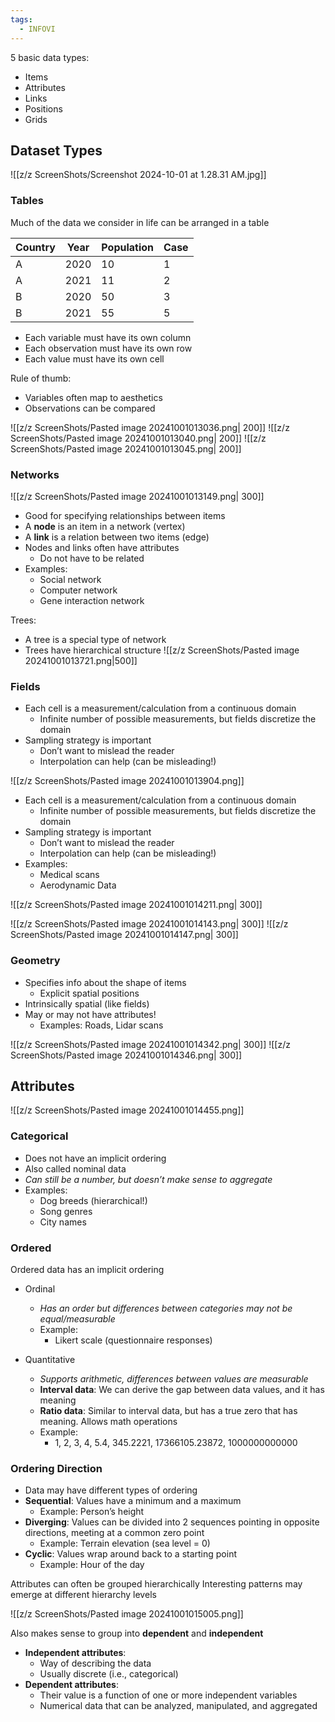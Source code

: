 ```yaml
---
tags:
  - INFOVI
---
```

5 basic data types:

- Items
- Attributes
- Links
- Positions
- Grids

## Dataset Types

![[z/z ScreenShots/Screenshot 2024-10-01 at 1.28.31 AM.jpg]]

### Tables

Much of the data we consider in life can be arranged in a table

| Country | Year | Population | Case |
| ------- | ---- | ---------- | ---- |
| A       | 2020 | 10         | 1    |
| A       | 2021 | 11         | 2    |
| B       | 2020 | 50         | 3    |
| B       | 2021 | 55         | 5    |
- Each variable must have its own column
- Each observation must have its own row
- Each value must have its own cell

Rule of thumb:
- Variables often map to aesthetics
- Observations can be compared

![[z/z ScreenShots/Pasted image 20241001013036.png| 200]] ![[z/z ScreenShots/Pasted image 20241001013040.png| 200]] ![[z/z ScreenShots/Pasted image 20241001013045.png| 200]] 

### Networks

![[z/z ScreenShots/Pasted image 20241001013149.png| 300]]

- Good for specifying relationships between items
- A **node** is an item in a network (vertex)
- A **link** is a relation between two items (edge)
- Nodes and links often have attributes
	- Do not have to be related
- Examples:
	- Social network
	- Computer network
	- Gene interaction network

Trees:
- A tree is a special type of network
- Trees have hierarchical structure
![[z/z ScreenShots/Pasted image 20241001013721.png|500]]

### Fields

- Each cell is a measurement/calculation from a continuous domain
	- Infinite number of possible measurements, but fields discretize the domain
- Sampling strategy is important
	- Don’t want to mislead the reader
	- Interpolation can help (can be misleading!)

![[z/z ScreenShots/Pasted image 20241001013904.png]]

- Each cell is a measurement/calculation from a continuous domain
	- Infinite number of possible measurements, but fields discretize the domain
- Sampling strategy is important
	- Don’t want to mislead the reader
	- Interpolation can help (can be misleading!)
- Examples:
	- Medical scans
	- Aerodynamic Data

![[z/z ScreenShots/Pasted image 20241001014211.png| 300]]

![[z/z ScreenShots/Pasted image 20241001014143.png| 300]] ![[z/z ScreenShots/Pasted image 20241001014147.png| 300]]


### Geometry

- Specifies info about the shape of items
	- Explicit spatial positions
- Intrinsically spatial (like fields)
- May or may not have attributes!
	- Examples: Roads, Lidar scans

![[z/z ScreenShots/Pasted image 20241001014342.png| 300]] ![[z/z ScreenShots/Pasted image 20241001014346.png| 300]]

## Attributes

![[z/z ScreenShots/Pasted image 20241001014455.png]]

### Categorical

- Does not have an implicit ordering
- Also called nominal data
- *Can still be a number, but doesn’t make sense to aggregate*
- Examples:
	- Dog breeds (hierarchical!)
	- Song genres
	- City names

### Ordered 

Ordered data has an implicit ordering

- Ordinal
	- *Has an order but differences between categories may not be equal/measurable*
	- Example: 
		- Likert scale (questionnaire responses)

- Quantitative
	- *Supports arithmetic, differences between values are measurable*
	- **Interval data**: We can derive the gap between data values, and it has meaning
	- **Ratio data**: Similar to interval data, but has a true zero that has meaning. Allows math operations
	- Example:
		- 1, 2, 3, 4, 5.4, 345.2221, 17366105.23872, 1000000000000

### Ordering Direction

- Data may have different types of ordering
- **Sequential**: Values have a minimum and a maximum
	- Example: Person’s height
- **Diverging**: Values can be divided into 2 sequences pointing in opposite directions, meeting at a common zero point
	- Example: Terrain elevation (sea level = 0)
- **Cyclic**: Values wrap around back to a starting point
	- Example: Hour of the day

Attributes can often be grouped hierarchically
Interesting patterns may emerge at different hierarchy levels

![[z/z ScreenShots/Pasted image 20241001015005.png]]

Also makes sense to group into **dependent** and **independent**
- **Independent attributes**:
	- Way of describing the data
	- Usually discrete (i.e., categorical)
- **Dependent attributes**:
	- Their value is a function of one or more independent variables
	- Numerical data that can be analyzed, manipulated, and aggregated

